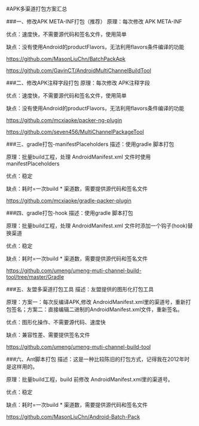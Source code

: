 #APK多渠道打包方案汇总

###一、修改APK META-INF打包（推荐）
原理：每次修改 APK META-INF

优点：速度快，不需要源代码和签名文件，使用简单

缺点：没有使用Android的productFlavors，无法利用flavors条件编译的功能

https://github.com/MasonLiuChn/BatchPackApk

https://github.com/GavinCT/AndroidMultiChannelBuildTool

###二、修改APK注释字段打包
原理：每次修改 APK注释字段

优点：速度快，不需要源代码和签名文件，使用简单

缺点：没有使用Android的productFlavors，无法利用flavors条件编译的功能

https://github.com/mcxiaoke/packer-ng-plugin

https://github.com/seven456/MultiChannelPackageTool

###三、gradle打包-manifestPlaceholders
描述：使用gradle 脚本打包

原理：批量build工程，处理 AndroidManifest.xml 文件时使用manifestPlaceholders

优点：稳定

缺点：耗时=一次build * 渠道数，需要提供源代码和签名文件

https://github.com/mcxiaoke/gradle-packer-plugin

###四、gradle打包-hook
描述：使用gradle 脚本打包

原理：批量build工程，处理 AndroidManifest.xml 文件时添加一个钩子(hook)替换渠道

优点：稳定

缺点：耗时=一次build * 渠道数，需要提供源代码和签名文件

https://github.com/umeng/umeng-muti-channel-build-tool/tree/master/Gradle

###五、友盟多渠道打包工具
描述：友盟提供的图形化打包工具

原理：方案一：每次反编译APK,修改 AndroidManifest.xml里的渠道号，重新打包签名；方案二：直接编辑二进制的AndroidManifest.xml文件，重新签名。

优点：图形化操作、不需要源代码、速度快

缺点：兼容性差、需要提供签名文件

https://github.com/umeng/umeng-muti-channel-build-tool

###六、Ant脚本打包
描述：这是一种比较陈旧的打包方式，记得我在2012年时是这样用的。

原理：批量build工程，build 前修改 AndroidManifest.xml里的渠道号。

优点：稳定

缺点：耗时=一次build * 渠道数，需要提供源代码和签名文件

https://github.com/MasonLiuChn/Android-Batch-Pack




